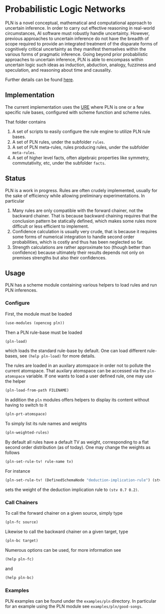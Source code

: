 # Probabilistic Logic Networks

PLN is a novel conceptual, mathematical and computational approach to uncertain
inference. In order to carry out effective reasoning in real-world
circumstances, AI software must robustly handle uncertainty. However, previous
approaches to uncertain inference do not have the breadth of scope required to
provide an integrated treatment of the disparate forms of cognitively critical
uncertainty as they manifest themselves within the various forms of pragmatic
inference. Going beyond prior probabilistic approaches to uncertain inference,
PLN is able to encompass within uncertain logic such ideas as induction,
abduction, analogy, fuzziness and speculation, and reasoning about time and
causality.

Further details can be found [here](http://wiki.opencog.org/wikihome/index.php/PLN).

## Implementation

The current implementation uses the
[URE](https://github.com/opencog/atomspace/tree/master/opencog/ure)
where PLN is one or a few specific rule bases, configured with scheme
function and scheme rules.

That folder contains

1. A set of scripts to easily configure the rule engine to utilize PLN
   rule bases.
2. A set of PLN rules, under the subfolder `rules`.
3. A set of PLN meta-rules, rules producing rules, under the subfolder
   `meta-rules`.
4. A set of higher level facts, often algebraic properties like
   symmetry, commutativity, etc, under the subfolder `facts`.

## Status

PLN is a work in progress. Rules are often crudely implemented,
usually for the sake of efficiency while allowing preliminary
experimentations. In particular

1. Many rules are only compatible with the forward chainer, not the
   backward chainer. That is because backward chaining requires that
   the conclusion pattern be statically defined, which makes some
   rules more difficult or less efficient to implement.
2. Confidence calculation is usually very crude, that is because it
   requires some forms of numerical integration to handle second order
   probabilities, which is costly and thus has been neglected so far.
3. Strength calculations are rather approximate too (though better
   than confidence) because ultimately their results depends not only
   on premises strengths but also their confidences.

## Usage

PLN has a scheme module containing various helpers to load rules and
run PLN inferences.

### Configure

First, the module must be loaded

```scheme
(use-modules (opencog pln))
```

Then a PLN rule-base must be loaded

```scheme
(pln-load)
```

which loads the standard rule-base by default. One can load different
rule-bases, see `(help pln-load)` for more details.

The rules are loaded in an auxilary atomspace in order not to pollute
the current atomspace.  That auxilary atomspace can be accessed via
the `pln-atomspace` variable.  If one wants to load a user defined
rule, one may use the helper

```scheme
(pln-load-from-path FILENAME)
```

In addition the `pln` modules offers helpers to display its content
without having to switch to it

```scheme
(pln-prt-atomspace)
```

To simply list its rule names and weights

```scheme
(pln-weighted-rules)
```

By default all rules have a default TV as weight, corresponding to a
flat second order distribution (as of today). One may change the
weights as follows

```scheme
(pln-set-rule-tv! rule-name tv)
```

For instance

```scheme
(pln-set-rule-tv! (DefinedSchemaNode "deduction-implication-rule") (stv 0.7 0.2))
```

sets the weight of the deduction implication rule to `(stv 0.7 0.2)`.

### Call Chainers

To call the forward chainer on a given source, simply type

```scheme
(pln-fc source)
```

Likewise to call the backward chainer on a given target, type

```scheme
(pln-bc target)
```

Numerous options can be used, for more information see

```scheme
(help pln-fc)
```

and

```scheme
(help pln-bc)
```

### Examples

PLN examples can be found under the `examples/pln` directory. In
particular for an example using the PLN module see
`examples/pln/good-songs`.

